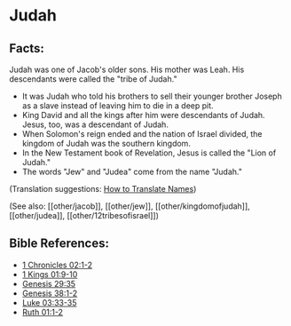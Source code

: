 # Judah #

## Facts: ##

Judah was one of Jacob's older sons. His mother was Leah. His descendants were called the "tribe of Judah."

* It was Judah who told his brothers to sell their younger brother Joseph as a slave instead of leaving him to die in a deep pit.
* King David and all the kings after him were descendants of Judah. Jesus, too, was a descendant of Judah.
* When Solomon's reign ended and the nation of Israel divided, the kingdom of Judah was the southern kingdom.
* In the New Testament book of Revelation, Jesus is called the "Lion of Judah."
* The words "Jew" and "Judea" come from the name "Judah."

(Translation suggestions: [How to Translate Names](en/ta-vol1/translate/man/translate-names))

(See also: [[other/jacob]], [[other/jew]], [[other/kingdomofjudah]], [[other/judea]], [[other/12tribesofisrael]])

## Bible References: ##

* [1 Chronicles 02:1-2](en/tn/1ch/help/02/01)
* [1 Kings 01:9-10](en/tn/1ki/help/01/09)
* [Genesis 29:35](en/tn/gen/help/29/35)
* [Genesis 38:1-2](en/tn/gen/help/38/01)
* [Luke 03:33-35](en/tn/luk/help/03/33)
* [Ruth 01:1-2](en/tn/rut/help/01/01)